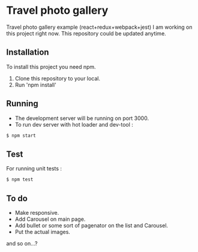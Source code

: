 # Travel photo gallery
Travel photo gallery example (react+redux+webpack+jest)
I am working on this project right now.
This repository could be updated anytime.

## Installation

To install this project you need npm.

1. Clone this repository to your local.
2. Run 'npm install'

## Running

- The development server will be running on port 3000.
- To run dev server with hot loader and dev-tool :

```bash
$ npm start
```

## Test

For running unit tests :
```bash
$ npm test
```

## To do

* Make responsive.
* Add Carousel on main page.
* Add bullet or some sort of pagenator on the list and Carousel.
* Put the actual images.

and so on...? 
